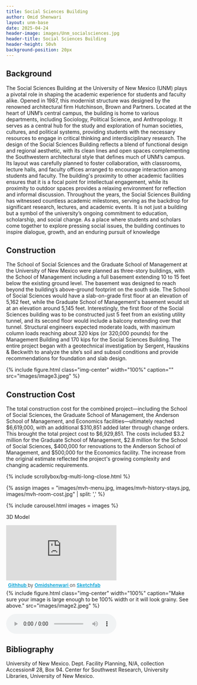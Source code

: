 ```yaml
---
title: Social Sciences Building
author: Omid Shenwari
layout: unm-base
date: 2025-04-24
header-image: images/Unm_socialsciences.jpg
header-title: Social Sciences Building
header-height: 50vh
background-position: 20px
---
```



## Background




The Social Sciences Building at the University of New Mexico (UNM) plays a pivotal role in shaping the academic experience for students and faculty alike. Opened in 1987, this modernist structure was designed by the renowned architectural firm Hutchinson, Brown and Partners. Located at the heart of UNM’s central campus, the building is home to various departments, including Sociology, Political Science, and Anthropology. It serves as a central hub for the study and exploration of human societies, cultures, and political systems, providing students with the necessary resources to engage in critical thinking and interdisciplinary research.
The design of the Social Sciences Building reflects a blend of functional design and regional aesthetic, with its clean lines and open spaces complementing the Southwestern architectural style that defines much of UNM’s campus. Its layout was carefully planned to foster collaboration, with classrooms, lecture halls, and faculty offices arranged to encourage interaction among students and faculty. The building's proximity to other academic facilities ensures that it is a focal point for intellectual engagement, while its proximity to outdoor spaces provides a relaxing environment for reflection and informal discussion.
Throughout the years, the Social Sciences Building has witnessed countless academic milestones, serving as the backdrop for significant research, lectures, and academic events. It is not just a building but a symbol of the university’s ongoing commitment to education, scholarship, and social change. As a place where students and scholars come together to explore pressing social issues, the building continues to inspire dialogue, growth, and an enduring pursuit of knowledge



[^note1]: This is my citation at the end of the FIRST paragraph.










## Construction
The School of Social Sciences and the Graduate School of Management at the University of New Mexico were planned as three-story buildings, with the School of Management including a full basement extending 10 to 15 feet below the existing ground level. The basement was designed to reach beyond the building’s above-ground footprint on the south side. The School of Social Sciences would have a slab-on-grade first floor at an elevation of 5,162 feet, while the Graduate School of Management's basement would sit at an elevation around 5,145 feet. Interestingly, the first floor of the Social Sciences building was to be constructed just 5 feet from an existing utility tunnel, and its second floor would include a balcony extending over that tunnel. Structural engineers expected moderate loads, with maximum column loads reaching about 320 kips (or 320,000 pounds) for the Management Building and 170 kips for the Social Sciences Building. The entire project began with a geotechnical investigation by Sergent, Hauskins & Beckwith to analyze the site’s soil and subsoil conditions and provide recommendations for foundation and slab design.

{% include figure.html
  class="img-center"
  width="100%"
  caption=""
  src="images/image3.jpeg"
  %}
      


## Construction Cost
The total construction cost for the combined project—including the School of Social Sciences, the Graduate School of Management, the Anderson School of Management, and Economics facilities—ultimately reached $6,619,000, with an additional $310,851 added later through change orders. This brought the total project cost to $6,929,851. The costs included $3.2 million for the Graduate School of Management, $2.8 million for the School of Social Sciences, $400,000 for renovations to the Anderson School of Management, and $500,000 for the Economics facility. The increase from the original estimate reflected the project's growing complexity and changing academic requirements.








{% include scrollybox/bg-multi-long-close.html %}





{% assign images = 
"images/mvh-menu.jpg,
images/mvh-history-stays.jpg,
images/mvh-room-cost.jpg" | split: ','
%}

{% include carousel.html
images = images 
%}





3D Model
<div class="sketchfab-embed-wrapper"> <iframe title="Githhub" frameborder="0" allowfullscreen mozallowfullscreen="true" webkitallowfullscreen="true" allow="autoplay; fullscreen; xr-spatial-tracking" xr-spatial-tracking execution-while-out-of-viewport execution-while-not-rendered web-share src="https://sketchfab.com/models/a627cdd564944b49898a1dc32a2fac6a/embed"> </iframe> <p style="font-size: 13px; font-weight: normal; margin: 5px; color: #4A4A4A;"> <a href="https://sketchfab.com/3d-models/githhub-a627cdd564944b49898a1dc32a2fac6a?utm_medium=embed&utm_campaign=share-popup&utm_content=a627cdd564944b49898a1dc32a2fac6a" target="_blank" rel="nofollow" style="font-weight: bold; color: #1CAAD9;"> Githhub </a> by <a href="https://sketchfab.com/Omidshenwari?utm_medium=embed&utm_campaign=share-popup&utm_content=a627cdd564944b49898a1dc32a2fac6a" target="_blank" rel="nofollow" style="font-weight: bold; color: #1CAAD9;"> Omidshenwari </a> on <a href="https://sketchfab.com?utm_medium=embed&utm_campaign=share-popup&utm_content=a627cdd564944b49898a1dc32a2fac6a" target="_blank" rel="nofollow" style="font-weight: bold; color: #1CAAD9;">Sketchfab</a></p></div>
{% include figure.html
  class="img-center"
  width="100%"
  caption="Make sure your image is large enough to be 100% width or it will look grainy. See above."
  src="images/image2.jpeg"
  %}


 <audio controls src="Audio2136.mp3"></audio>
  
  ## Bibliography
 
 University of New Mexico. Dept. Facility Planning, N/A, collection Accession# 28, Box 94. Center for Southwest Research, University Libraries, University of New Mexico.

